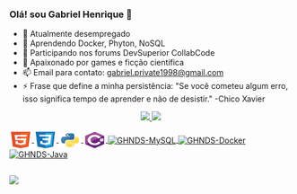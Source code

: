 ### Olá! sou Gabriel Henrique 👋

- 🔭 Atualmente desempregado
- 🌱 Aprendendo Docker, Phyton, NoSQL 
- 🤔 Participando nos forums DevSuperior CollabCode 
- 💬 Apaixonado por games e ficção científica
- 📫 Email para contato: gabriel.private1998@gmail.com
- ⚡ Frase que define a minha persistência: "Se você cometeu algum erro, isso significa tempo de aprender e não de desistir." -Chico Xavier

<div align="center">
  <a href="https://github.com/GabrielHNDS2018">
  <img height="45%" src="https://github-readme-stats.vercel.app/api?username=GabrielHNDS2018&show_icons=true&theme=github_dark&include_all_commits=true&count_private=true"/>
  <img height="45%" src="https://github-readme-stats.vercel.app/api/top-langs/?username=GabrielHNDS2018&layout=compact&langs_count=7&theme=github_dark"/>
</div>
  
</div>
<div style="display: inline_block"><br>
  <img align="center" alt="GHNDS-HTML" height="30" width="40" src="https://raw.githubusercontent.com/devicons/devicon/master/icons/html5/html5-original.svg">
  <img align="center" alt="GHNDS-CSS" height="30" width="40" src="https://raw.githubusercontent.com/devicons/devicon/master/icons/css3/css3-original.svg">
  <img align="center" alt="GHNDS-Python" height="30" width="40" src="https://raw.githubusercontent.com/devicons/devicon/master/icons/python/python-original.svg">
  <img align="center" alt="GHNDS-Csharp" height="30" width="40" src="https://raw.githubusercontent.com/devicons/devicon/master/icons/csharp/csharp-original.svg">
  <img align="center" alt="GHNDS-MySQL" height="30" width="40" src="https://cdn.jsdelivr.net/gh/devicons/devicon/icons/mysql/mysql-original.svg" />
  <img align="center" alt="GHNDS-Docker" height="30" width="40" src="https://cdn.jsdelivr.net/gh/devicons/devicon/icons/docker/docker-original-wordmark.svg" />
  <img align="center" alt="GHNDS-Java" height="30" width="40" src="https://cdn.jsdelivr.net/gh/devicons/devicon/icons/java/java-original.svg" />
</div>

##

<div>
  <a href = "mailto:contatogabriel.private1998@gmail.com"><img src="https://img.shields.io/badge/-Gmail-%23333?style=for-the-badge&logo=gmail&logoColor=white" target="_blank"></a>
 
</div>
